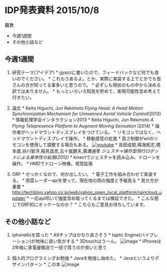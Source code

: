 # IDP発表資料 2015/10/8

**目次**
  * 今週1週間
  * その他小話など

## 今週1週間
  1. 研究テーマ(アイデア)
    * gyazzに書いたので、フィードバックなど何でも良いのでください。
    * これもうあるよ。とか、実際に実装する上でとかでも皆さんの方が知ってる事多いと思うので。
    * 必ずしも現状のもの中から決める訳ではありません。
    * もっといろいろ知見を貯めて、実現可能性含め考えて行きたい。

  2. 論文
    * Keita Higuchi, Jun Rekimoto *Flying Head: A Head Motion Synchronization Mechanism for Unmanned Aerial Vehicle Control*(2013)
    * 情報処理学会インタラクション2013
    * Keita Higuchi, Jun Rekimoto *A Flying Telepresence Platform to Augment Moving Sensation* (2014)
    * 操作者がヘッドマウントディスプレイをつけている。
    * リモコンではなく、ヘッドマウントディスプレイで操作。
    * 移動感覚の拡張
    * 高さ制御がwiiのリモコンを使用して調整する場合もある。
    [![youtube](http://img.youtube.com/vi/9HLyZqhkNKg/0.jpg)](https://www.youtube.com/watch?v=9HLyZqhkNKg)
    * 吉田成朗,鳴海拓志,橋本直,谷川智洋,稲見昌彦,五十嵐健夫,廣瀬通孝 *ジェスチャ操作型飛行ロボットによる身体性の拡張(2012)*
    * kinectでジェスチャを読み込み、ドローンを操作。
    * HMDでドローン映像。視覚拡張


  3. ORF
    * せっかくなので、何か出したい。
    * 電子工作を組み合わせて実装する。
    * 雨雲レーダーapiを使って、現在地の雨の強度と予報見る
    * 見せ方が重要
    * http://techblog.yahoo.co.jp/web/yahoo_open_local_platform/raincloud_update/
    * 一応api叩いて強度含め取ってくるまでは検証できた。
    * こんな感じでORF的にオッケーなのか？
    * こちらもご意見お待ちしています。

## その他小話など
  1. iphone6sを買った
    * A9チップはかなり良さそう
    * taptic Engine(バイブレーション)が地味に良い気がする
    * 3Dtouchはうーん。
    ![image](https://gyazo.com/18652f88a2b5f08b29dc98e50dfc2d99.png)
    * iPhoneは2年毎に家電量販店で一括で買うのが良いと思う

  2. 個人的プログラミングお勉強
    * Javaを勉強し始めた。
    * Javaというよりデザインパターン
    * この本
    ![image](https://gyazo.com/477a5ab7ac3ea0c3aabb5e544bcd25ef.png)

<!-- ## 発表で出てきた事(個人的メモ) -->
